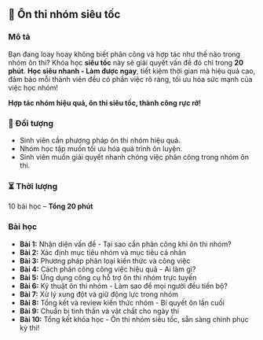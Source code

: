 ## 📌 Ôn thi nhóm siêu tốc

### Mô tả
Bạn đang loay hoay không biết phân công và hợp tác như thế nào trong nhóm ôn thi? Khóa học **siêu tốc** này sẽ giải quyết vấn đề đó chỉ trong **20 phút**. **Học siêu nhanh - Làm được ngay**, tiết kiệm thời gian mà hiệu quả cao, đảm bảo mỗi thành viên đều có phần việc rõ ràng, tối ưu hóa sức mạnh của việc học nhóm!

**Hợp tác nhóm hiệu quả, ôn thi siêu tốc, thành công rực rỡ!**

### 🎯 Đối tượng
- Sinh viên cần phương pháp ôn thi nhóm hiệu quả.
- Nhóm học tập muốn tối ưu hóa quá trình ôn luyện.
- Sinh viên muốn giải quyết nhanh chóng việc phân công trong nhóm ôn thi.

### ⏳ Thời lượng
10 bài học – **Tổng 20 phút**

### Bài học
- **Bài 1:** Nhận diện vấn đề - Tại sao cần phân công khi ôn thi nhóm?
- **Bài 2:** Xác định mục tiêu nhóm và mục tiêu cá nhân
- **Bài 3:** Phương pháp phân loại kiến thức và công việc
- **Bài 4:** Cách phân công công việc hiệu quả - Ai làm gì?
- **Bài 5:** Ứng dụng công cụ hỗ trợ ôn thi nhóm trực tuyến
- **Bài 6:** Kỹ thuật ôn thi nhóm - Làm sao để mọi người đều tiến bộ?
- **Bài 7:** Xử lý xung đột và giữ động lực trong nhóm
- **Bài 8:** Tổng kết và review kiến thức nhóm - Bí quyết ôn lần cuối
- **Bài 9:** Chuẩn bị tinh thần và vật chất cho ngày thi
- **Bài 10:** Tổng kết khóa học - Ôn thi nhóm siêu tốc, sẵn sàng chinh phục kỳ thi!